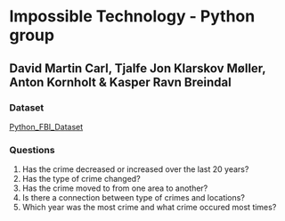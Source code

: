 # Impossible Technology - Python group
## David Martin Carl, Tjalfe Jon Klarskov Møller, Anton Kornholt & Kasper Ravn Breindal

### Dataset
[Python_FBI_Dataset](https://github.com/menjaw/Python_FBI_Dataset)

### Questions

1. Has the crime decreased or increased over the last 20 years?
2. Has the type of crime changed?
3. Has the crime moved to from one area to another?
4. Is there a connection between type of crimes and locations?
5. Which year was the most crime and what crime occured most times?

